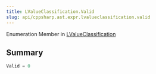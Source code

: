 ```yaml
---
title: LValueClassification.Valid
slug: api/cppsharp.ast.expr.lvalueclassification.valid
---
```

Enumeration Member in [LValueClassification](/api/cppsharp/ast/expr/lvalueclassification)

## Summary



```csharp
Valid = 0
```


